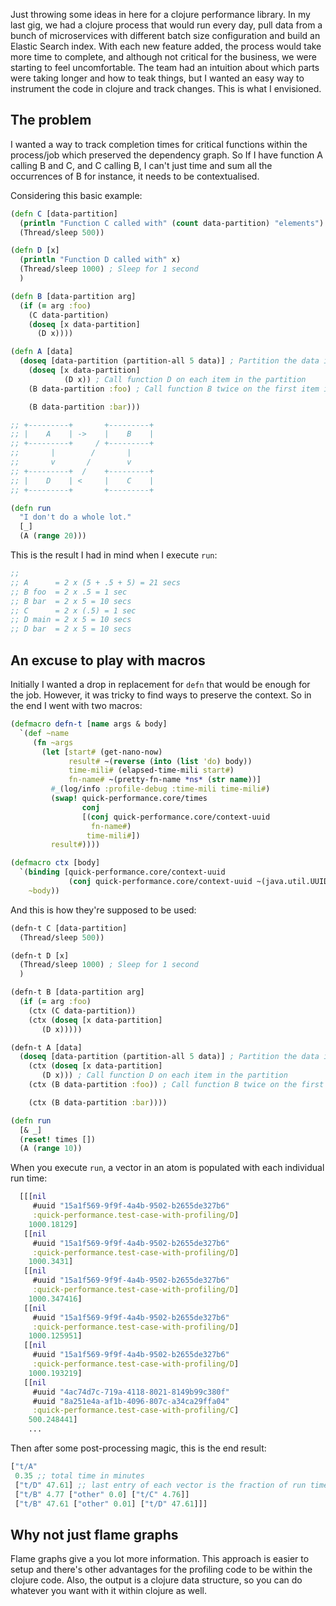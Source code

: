 Just throwing some ideas in here for a clojure performance library. In my last gig, we had a clojure process that would run every day, pull data from a bunch of microservices with different batch size configuration and  build an Elastic Search index. With each new feature added, the process would take more time to complete, and although not critical for the business, we were starting to feel uncomfortable. The team had an intuition about which parts were taking longer and how to teak things, but I wanted an easy way to instrument the code in clojure and track changes. This is what I envisioned.

## The problem

I wanted a way to track completion times for critical functions within the process/job which preserved the dependency graph. So If I have function A calling B and C, and C calling B, I can't just time and sum all the occurrences of B for instance, it needs to be contextualised.

Considering this basic example:

```clojure
(defn C [data-partition]
  (println "Function C called with" (count data-partition) "elements")
  (Thread/sleep 500))

(defn D [x]
  (println "Function D called with" x)
  (Thread/sleep 1000) ; Sleep for 1 second
  )

(defn B [data-partition arg]
  (if (= arg :foo)
    (C data-partition)
    (doseq [x data-partition]
      (D x))))

(defn A [data]
  (doseq [data-partition (partition-all 5 data)] ; Partition the data into chunks of 5
    (doseq [x data-partition]
            (D x)) ; Call function D on each item in the partition
    (B data-partition :foo) ; Call function B twice on the first item in the partition

    (B data-partition :bar)))

;; +---------+       +---------+
;; |    A    | ->    |    B    |
;; +---------+     / +---------+
;;       |        /       |
;;       v       /        v
;; +---------+  /    +---------+
;; |    D    | <     |    C    |
;; +---------+       +---------+

(defn run
  "I don't do a whole lot."
  [_]
  (A (range 20)))
```

This is the result I had in mind when I execute `run`:

```clojure
;;
;; A      = 2 x (5 + .5 + 5) = 21 secs
;; B foo  = 2 x .5 = 1 sec
;; B bar  = 2 x 5 = 10 secs
;; C      = 2 x (.5) = 1 sec
;; D main = 2 x 5 = 10 secs
;; D bar  = 2 x 5 = 10 secs
```

## An excuse to play with macros

Initially I wanted a drop in replacement for `defn` that would be enough for the job. However, it was tricky to find ways to preserve the context. So in the end I went with two macros:

```clojure
(defmacro defn-t [name args & body]
  `(def ~name
     (fn ~args
       (let [start# (get-nano-now)
             result# ~(reverse (into (list 'do) body))
             time-mili# (elapsed-time-mili start#)
             fn-name# ~(pretty-fn-name *ns* (str name))]
         #_(log/info :profile-debug :time-mili time-mili#)
         (swap! quick-performance.core/times
                conj
                [(conj quick-performance.core/context-uuid
                  fn-name#)
                 time-mili#])
         result#))))

(defmacro ctx [body]
  `(binding [quick-performance.core/context-uuid
             (conj quick-performance.core/context-uuid ~(java.util.UUID/randomUUID))]
    ~body))
```

And this is how they're supposed to be used:

```clojure
(defn-t C [data-partition]
  (Thread/sleep 500))

(defn-t D [x]
  (Thread/sleep 1000) ; Sleep for 1 second
  )

(defn-t B [data-partition arg]
  (if (= arg :foo)
    (ctx (C data-partition))
    (ctx (doseq [x data-partition]
       (D x)))))

(defn-t A [data]
  (doseq [data-partition (partition-all 5 data)] ; Partition the data into chunks of 5
    (ctx (doseq [x data-partition]
       (D x))) ; Call function D on each item in the partition
    (ctx (B data-partition :foo)) ; Call function B twice on the first item in the partition

    (ctx (B data-partition :bar))))

(defn run
  [& _]
  (reset! times [])
  (A (range 10))
```

When you execute `run`, a vector in an atom is populated with each individual run time:

```clojure
  [[[nil
     #uuid "15a1f569-9f9f-4a4b-9502-b2655de327b6"
     :quick-performance.test-case-with-profiling/D]
    1000.18129]
   [[nil
     #uuid "15a1f569-9f9f-4a4b-9502-b2655de327b6"
     :quick-performance.test-case-with-profiling/D]
    1000.3431]
   [[nil
     #uuid "15a1f569-9f9f-4a4b-9502-b2655de327b6"
     :quick-performance.test-case-with-profiling/D]
    1000.347416]
   [[nil
     #uuid "15a1f569-9f9f-4a4b-9502-b2655de327b6"
     :quick-performance.test-case-with-profiling/D]
    1000.125951]
   [[nil
     #uuid "15a1f569-9f9f-4a4b-9502-b2655de327b6"
     :quick-performance.test-case-with-profiling/D]
    1000.193219]
   [[nil
     #uuid "4ac74d7c-719a-4118-8021-8149b99c380f"
     #uuid "8a251e4a-af1b-4096-807c-a34ca29ffa04"
     :quick-performance.test-case-with-profiling/C]
    500.248441]
    ...
```

Then after some post-processing magic, this is the end result:

```clojure
["t/A"
 0.35 ;; total time in minutes
 ["t/D" 47.61] ;; last entry of each vector is the fraction of run time
 ["t/B" 4.77 ["other" 0.0] ["t/C" 4.76]]
 ["t/B" 47.61 ["other" 0.01] ["t/D" 47.61]]]
```

## Why not just flame graphs

Flame graphs give a you lot more information. This approach is easier to setup and there's other advantages for the profiling code to be within the clojure code. Also, the output is a clojure data structure, so you can do whatever you want with it within clojure as well.
